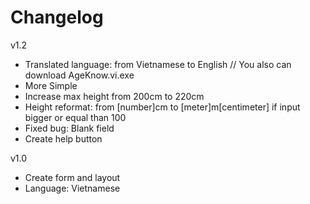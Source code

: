 # Changelog

v1.2
* Translated language: from Vietnamese to English // You also can download AgeKnow.vi.exe
* More Simple
* Increase max height from 200cm to 220cm
* Height reformat: from [number]cm to [meter]m[centimeter] if input bigger or equal than 100
* Fixed bug: Blank field
* Create help button

v1.0
* Create form and layout
* Language: Vietnamese